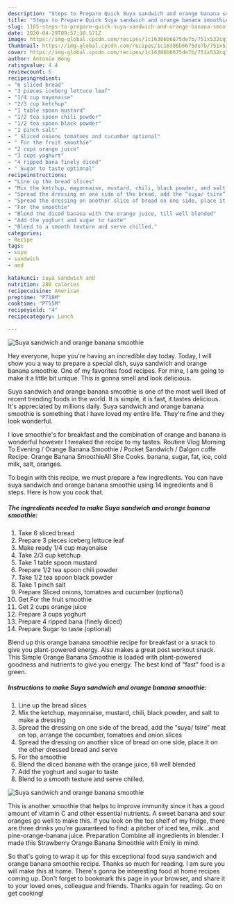 ```yaml
---
description: "Steps to Prepare Quick Suya sandwich and orange banana smoothie"
title: "Steps to Prepare Quick Suya sandwich and orange banana smoothie"
slug: 1165-steps-to-prepare-quick-suya-sandwich-and-orange-banana-smoothie
date: 2020-04-29T09:57:30.571Z
image: https://img-global.cpcdn.com/recipes/1c16386b6675de7b/751x532cq70/suya-sandwich-and-orange-banana-smoothie-recipe-main-photo.jpg
thumbnail: https://img-global.cpcdn.com/recipes/1c16386b6675de7b/751x532cq70/suya-sandwich-and-orange-banana-smoothie-recipe-main-photo.jpg
cover: https://img-global.cpcdn.com/recipes/1c16386b6675de7b/751x532cq70/suya-sandwich-and-orange-banana-smoothie-recipe-main-photo.jpg
author: Antonio Wong
ratingvalue: 4.4
reviewcount: 6
recipeingredient:
- "6 sliced bread"
- "3 pieces iceberg lettuce leaf"
- "1/4 cup mayonaise"
- "2/3 cup ketchup"
- "1 table spoon mustard"
- "1/2 tea spoon chili powder"
- "1/2 tea spoon black powder"
- "1 pinch salt"
- " Sliced onions tomatoes and cucumber optional"
- " For the fruit smoothie"
- "2 cups orange juice"
- "3 cups yoghurt"
- "4 ripped bana finely diced"
- " Sugar to taste optional"
recipeinstructions:
- "Line up the bread slices"
- "Mix the ketchup, mayonnaise, mustard, chili, black powder, and salt to make a dressing"
- "Spread the dressing on one side of the bread, add the “suya/ tsire” meat on top, arrange the cocumber, tomatoes and onion slices"
- "Spread the dressing on another slice of bread on one side, place it on the other dressed bread and serve"
- "For the smoothie"
- "Blend the diced banana with the orange juice, till well blended"
- "Add the yoghurt and sugar to taste"
- "Blend to a smooth texture and serve chilled."
categories:
- Recipe
tags:
- suya
- sandwich
- and

katakunci: suya sandwich and 
nutrition: 280 calories
recipecuisine: American
preptime: "PT18M"
cooktime: "PT55M"
recipeyield: "4"
recipecategory: Lunch

---
```



![Suya sandwich and orange banana smoothie](https://img-global.cpcdn.com/recipes/1c16386b6675de7b/751x532cq70/suya-sandwich-and-orange-banana-smoothie-recipe-main-photo.jpg)

Hey everyone, hope you're having an incredible day today. Today, I will show you a way to prepare a special dish, suya sandwich and orange banana smoothie. One of my favorites food recipes. For mine, I am going to make it a little bit unique. This is gonna smell and look delicious.

Suya sandwich and orange banana smoothie is one of the most well liked of recent trending foods in the world. It is simple, it is fast, it tastes delicious. It's appreciated by millions daily. Suya sandwich and orange banana smoothie is something that I have loved my entire life. They're fine and they look wonderful.

I love smoothie&#39;s for breakfast and the combination of orange and banana is wonderful however I tweaked the recipe to my tastes. Routine Vlog Morning To Evening / Orange Banana Smoothie / Pocket Sandwich / Dalgon coffe Recipe. Orange Banana SmoothieAll She Cooks. banana, sugar, fat, ice, cold milk, salt, oranges.


To begin with this recipe, we must prepare a few ingredients. You can have suya sandwich and orange banana smoothie using 14 ingredients and 8 steps. Here is how you cook that.

<!--inarticleads1-->

##### The ingredients needed to make Suya sandwich and orange banana smoothie:

1. Take 6 sliced bread
1. Prepare 3 pieces iceberg lettuce leaf
1. Make ready 1/4 cup mayonaise
1. Take 2/3 cup ketchup
1. Take 1 table spoon mustard
1. Prepare 1/2 tea spoon chili powder
1. Take 1/2 tea spoon black powder
1. Take 1 pinch salt
1. Prepare  Sliced onions, tomatoes and cucumber (optional)
1. Get  For the fruit smoothie
1. Get 2 cups orange juice
1. Prepare 3 cups yoghurt
1. Prepare 4 ripped bana (finely diced)
1. Prepare  Sugar to taste (optional)


Blend up this orange banana smoothie recipe for breakfast or a snack to give you plant-powered energy. Also makes a great post workout snack. This Simple Orange Banana Smoothie is loaded with plant-powered goodness and nutrients to give you energy. The best kind of &#34;fast&#34; food is a green. 

<!--inarticleads2-->

##### Instructions to make Suya sandwich and orange banana smoothie:

1. Line up the bread slices
1. Mix the ketchup, mayonnaise, mustard, chili, black powder, and salt to make a dressing
1. Spread the dressing on one side of the bread, add the “suya/ tsire” meat on top, arrange the cocumber, tomatoes and onion slices
1. Spread the dressing on another slice of bread on one side, place it on the other dressed bread and serve
1. For the smoothie
1. Blend the diced banana with the orange juice, till well blended
1. Add the yoghurt and sugar to taste
1. Blend to a smooth texture and serve chilled.
<img src="//assets-global.cpcdn.com/assets/icons/button_play-2c75c40dde080a61004c1f40b05d8f140eaff45d7e9e6481dc71c63d2e7c4909.png" alt="Suya sandwich and orange banana smoothie">

This is another smoothie that helps to improve immunity since it has a good amount of vitamin C and other essential nutrients. A sweet banana and sour oranges go well to make this. If you look on the top shelf of my fridge, there are three drinks you&#39;re guaranteed to find: a pitcher of iced tea, milk…and pine-orange-banana juice. Preparation Combine all ingredients in blender. I made this Strawberry Orange Banana Smoothie with Emily in mind. 

So that's going to wrap it up for this exceptional food suya sandwich and orange banana smoothie recipe. Thanks so much for reading. I am sure you will make this at home. There's gonna be interesting food at home recipes coming up. Don't forget to bookmark this page in your browser, and share it to your loved ones, colleague and friends. Thanks again for reading. Go on get cooking!
